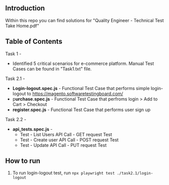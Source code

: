 ## Introduction
Within this repo you can find solutions for "Quality Engineer - Technical Test Take Home.pdf"

## Table of Contents
 Task 1 -
 - Identified 5 critical scenarios for e-commerce platform. Manual Test Cases can be found in "Task1.txt" file.

Task 2.1 -
 - **Login-logout.spec.js** - Functional Test Case that performs simple login-logout to https://magento.softwaretestingboard.com/
 - p**urchase.spec.js** - Functional Test Case that perfroms login > Add to Cart > Checkout 
 - **register.spec.js** - Functional Test Case that performs user sign up

Task 2.2 -
 - **api_tests.spec.js** - 
    - Test - List Users API Call - GET request Test
    - Test - Create user API Call - POST request Test
    - Test - Update API Call - PUT request Test
      
## How to run
 
1. To run login-logout test, run `npx playwright test ./task2.1/login-logout`
